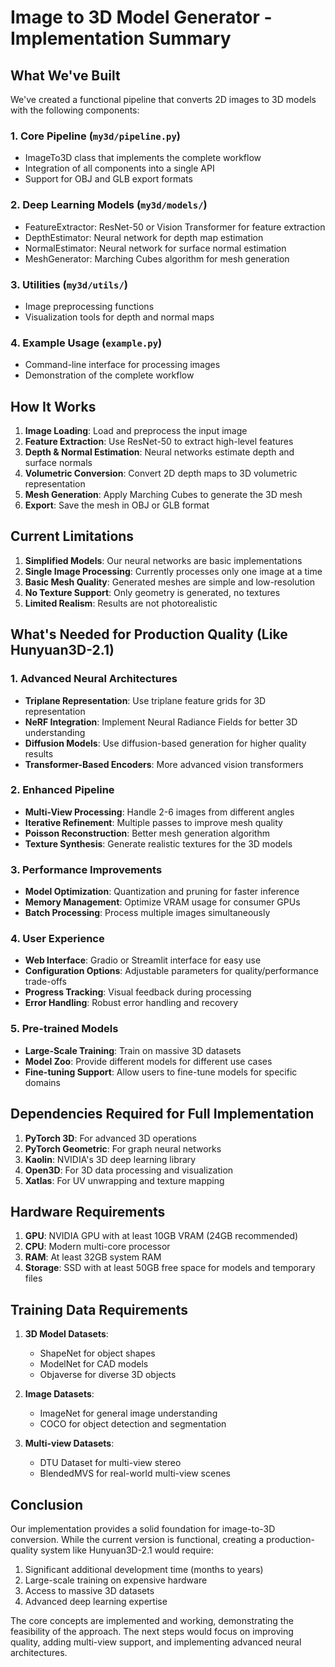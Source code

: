 # Image to 3D Model Generator - Implementation Summary

## What We've Built

We've created a functional pipeline that converts 2D images to 3D models with the following components:

### 1. Core Pipeline (`my3d/pipeline.py`)
- ImageTo3D class that implements the complete workflow
- Integration of all components into a single API
- Support for OBJ and GLB export formats

### 2. Deep Learning Models (`my3d/models/`)
- FeatureExtractor: ResNet-50 or Vision Transformer for feature extraction
- DepthEstimator: Neural network for depth map estimation
- NormalEstimator: Neural network for surface normal estimation
- MeshGenerator: Marching Cubes algorithm for mesh generation

### 3. Utilities (`my3d/utils/`)
- Image preprocessing functions
- Visualization tools for depth and normal maps

### 4. Example Usage (`example.py`)
- Command-line interface for processing images
- Demonstration of the complete workflow

## How It Works

1. **Image Loading**: Load and preprocess the input image
2. **Feature Extraction**: Use ResNet-50 to extract high-level features
3. **Depth & Normal Estimation**: Neural networks estimate depth and surface normals
4. **Volumetric Conversion**: Convert 2D depth maps to 3D volumetric representation
5. **Mesh Generation**: Apply Marching Cubes to generate the 3D mesh
6. **Export**: Save the mesh in OBJ or GLB format

## Current Limitations

1. **Simplified Models**: Our neural networks are basic implementations
2. **Single Image Processing**: Currently processes only one image at a time
3. **Basic Mesh Quality**: Generated meshes are simple and low-resolution
4. **No Texture Support**: Only geometry is generated, no textures
5. **Limited Realism**: Results are not photorealistic

## What's Needed for Production Quality (Like Hunyuan3D-2.1)

### 1. Advanced Neural Architectures
- **Triplane Representation**: Use triplane feature grids for 3D representation
- **NeRF Integration**: Implement Neural Radiance Fields for better 3D understanding
- **Diffusion Models**: Use diffusion-based generation for higher quality results
- **Transformer-Based Encoders**: More advanced vision transformers

### 2. Enhanced Pipeline
- **Multi-View Processing**: Handle 2-6 images from different angles
- **Iterative Refinement**: Multiple passes to improve mesh quality
- **Poisson Reconstruction**: Better mesh generation algorithm
- **Texture Synthesis**: Generate realistic textures for the 3D models

### 3. Performance Improvements
- **Model Optimization**: Quantization and pruning for faster inference
- **Memory Management**: Optimize VRAM usage for consumer GPUs
- **Batch Processing**: Process multiple images simultaneously

### 4. User Experience
- **Web Interface**: Gradio or Streamlit interface for easy use
- **Configuration Options**: Adjustable parameters for quality/performance trade-offs
- **Progress Tracking**: Visual feedback during processing
- **Error Handling**: Robust error handling and recovery

### 5. Pre-trained Models
- **Large-Scale Training**: Train on massive 3D datasets
- **Model Zoo**: Provide different models for different use cases
- **Fine-tuning Support**: Allow users to fine-tune models for specific domains

## Dependencies Required for Full Implementation

1. **PyTorch 3D**: For advanced 3D operations
2. **PyTorch Geometric**: For graph neural networks
3. **Kaolin**: NVIDIA's 3D deep learning library
4. **Open3D**: For 3D data processing and visualization
5. **Xatlas**: For UV unwrapping and texture mapping

## Hardware Requirements

1. **GPU**: NVIDIA GPU with at least 10GB VRAM (24GB recommended)
2. **CPU**: Modern multi-core processor
3. **RAM**: At least 32GB system RAM
4. **Storage**: SSD with at least 50GB free space for models and temporary files

## Training Data Requirements

1. **3D Model Datasets**: 
   - ShapeNet for object shapes
   - ModelNet for CAD models
   - Objaverse for diverse 3D objects

2. **Image Datasets**:
   - ImageNet for general image understanding
   - COCO for object detection and segmentation

3. **Multi-view Datasets**:
   - DTU Dataset for multi-view stereo
   - BlendedMVS for real-world multi-view scenes

## Conclusion

Our implementation provides a solid foundation for image-to-3D conversion. While the current version is functional, creating a production-quality system like Hunyuan3D-2.1 would require:

1. Significant additional development time (months to years)
2. Large-scale training on expensive hardware
3. Access to massive 3D datasets
4. Advanced deep learning expertise

The core concepts are implemented and working, demonstrating the feasibility of the approach. The next steps would focus on improving quality, adding multi-view support, and implementing advanced neural architectures.